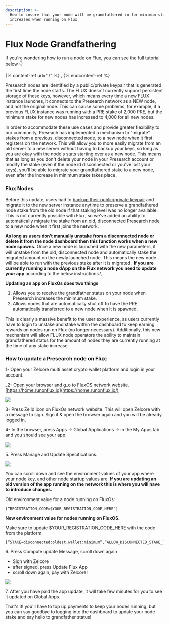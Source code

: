 ```yaml
---
description: >-
  How to insure that your node will be grandfathered in for minimum stake
  increases when running on Flux
---
```


# Flux Node Grandfathering

If you're wondering how to run a node on Flux, you can see the full tutorial below 👇

{% content-ref url="./" %}
[.](./)
{% endcontent-ref %}

Presearch nodes are identified by a public/private keypair that is generated the first time the node starts. The FLUX doesn't currently support persistent storage of these keys, however, which means every time a new FLUX instance launches, it connects to the Presearch network as a NEW node, and not the original node. This can cause some problems, for example, if a previous FLUX instance was running with a PRE stake of 2,000 PRE, but the minimum stake for new nodes has increased to 4,000 for all new nodes.

In order to accommodate these use cases and provide greater flexibility to our community, Preseach has implemented a mechanism to "migrate" stakes from a previous, disconnected node, to a new node when it first registers on the network. This will allow you to more easily migrate from an old server to a new server without having to backup your keys, so long as you are okay with the node's stats starting over as a new node. This means that as long as you don't delete your node in your Presearch account or modify the stake (even if the node id disconnected or you've lost your keys), you'll be able to migrate your grandfathered stake to a new node, even after the increase in minimum stake takes place.

### **Flux Nodes**

Before this update, users had to [backup their public/private keypair](../../../troubleshooting-and-maintenance/backing-up-and-migrating-nodes.md) and migrate it to the new server instance anytime to preserve a grandfathered node stake from the old node if that staking level was no longer available. This is not currently possible with Flux, so we've added an ability to automatically migrate the stake from an old, disconnected Presearch node to a new node when it first joins the network.

**As long as users don’t manually unstake from a disconnected node or delete it from the node dashboard then this function works when a new node spawns.** Once a new node is launched with the new parameters, it will unstake from the old, disconnected node and automatically stake the migrated amount on the newly launched node. This means the new node will be able to run with the previous stake after it is migrated . **If you are currently running a node dApp on the Flux network you need to update your app** according to the below instructions.\


**Updating an app on FluxOs does two things**

1. Allows you to receive the grandfather status on your node when Presearch increases the minimum stake.
2. Allows nodes that are automatically shut off to have the PRE automatically transferred to a new node when it is spawned.

This is clearly a massive benefit to the user experience, as users currently have to login to unstake and stake within the dashboard to keep earning rewards on nodes run on Flux (no longer necessary). Additionally, this new mechanism will allow FLUX node operators the ability to maintain grandfathered status for the amount of nodes they are currently running at the time of any stake increase.&#x20;

### **How to update a Presearch node on Flux:**

1- Open your Zelcore multi asset crypto wallet platform and login in your account.

_2- Open your browser and g_o to FluxOS network website. [https://home.runonflux.io](https://home.runonflux.io/)

![](https://miro.medium.com/max/1400/1\*CBfqLJmWz4qC4H7tGJ7MNA.png)

3- Press ZelId icon on FluxOs network website. This will open Zelcore with a message to sign. Sign it & open the browser again and you will be already logged in.&#x20;

4- In the browser, press Apps -> Global Applications -> in the My Apps tab and you should see your app.

![](https://miro.medium.com/max/1400/1\*p383kAAzvsPdKcghJLOcYw.png)

5\. Press Manage and Update Specifications.

![](https://miro.medium.com/max/1400/1\*vWHO45Xo1cqZOysXPW-Xwg.png)

You can scroll down and see the environment values of your app where your node key, and other node startup values are. **If you are updating an old version of the app running on the network this is where you will have to introduce changes.**

Old environment value for a node running on FluxOs:

```
[”REGISTRATION_CODE=$YOUR_REGISTRATION_CODE_HERE”]
```

**New environment value for nodes running on FluxOS.**

Make sure to update $YOUR\_REGISTRATION\_CODE\_HERE with the code from the platform.

```
[“STAKE=disconnected:oldest,wallet:minimum”,”ALLOW_DISCONNECTED_STAKE_TRANSFER_AFTER=30m”,”REGISTRATION_CODE=$YOUR_REGISTRATION_CODE_HERE”]
```

6\. Press Compute update Message, scroll down again

* Sign with Zelcore
* after signed, press Update Flux App
* scroll down again, pay with Zelcore!

![](https://miro.medium.com/max/1400/1\*MpqtefYAkiEEpMpu72eqVg.png)

7\.  After you have paid the app update, it will take few minutes for you to see it updated on Global Apps.&#x20;

That's it! you'll have to top up payments to keep your nodes running, but you can say goodbye to logging into the dashboard to update your node stake and say hello to grandfather status!
